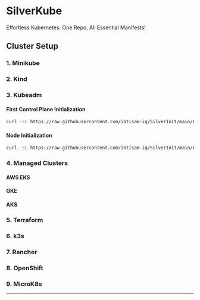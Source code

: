 # SilverKube
Effortless Kubernetes: One Repo, All Essential Manifests!

## Cluster Setup

### 1. Minikube

### 2. Kind

### 3. Kubeadm 

#### First Control Plane Initialization

```bash
curl -sL https://raw.githubusercontent.com/ibtisam-iq/SilverInit/main/K8s-Control-Plane-Init.sh | bash
```
#### Node Initialization

```bash
curl -sL https://raw.githubusercontent.com/ibtisam-iq/SilverInit/main/K8s-Node-Init.sh | bash
```
### 4. Managed Clusters

#### AWS EKS
#### GKE
#### AKS

### 5. Terraform

### 6. k3s

### 7. Rancher

### 8. OpenShift

### 9. MicroK8s

---

